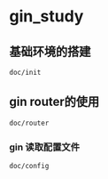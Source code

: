 # gin_study

## 基础环境的搭建
```
doc/init
```
## gin router的使用
```
doc/router
```

### gin 读取配置文件

```
doc/config
```

